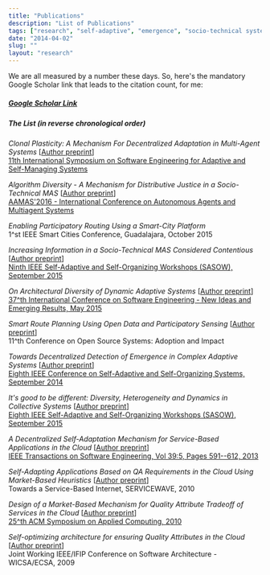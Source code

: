 ```yaml
---
title: "Publications"
description: "List of Publications"
tags: ["research", "self-adaptive", "emergence", "socio-technical systems","feedback loops"]
date: "2014-04-02"
slug: ""
layout: "research"
---
```

We are all measured by a number these days.<!--more--> So, here's the mandatory Google Scholar link that leads to the citation count, for me:


##### [Google Scholar Link](https://scholar.google.com/citations?user=TeqJsjcAAAA)


##### The List (in reverse chronological order)


*Clonal Plasticity: A Mechanism For Decentralized Adaptation in Multi-Agent 
Systems* \[[Author preprint](/pubs/ClonalPlasticity.pdf)\]  
[11th International Symposium on Software Engineering for Adaptive and 
Self-Managing Systems](http://dl.acm.org/citation.cfm?id=2897067)

*Algorithm Diversity - A Mechanism for Distributive Justice in a Socio-Technical MAS* \[[Author preprint](/pubs/aamas2016.pdf)\]    
[AAMAS'2016 - International Conference on Autonomous Agents and Multiagent Systems](http://dl.acm.org/citation.cfm?id=2936986)

*Enabling Participatory Routing Using a Smart-City Platform*  
1^st IEEE Smart Cities Conference, Guadalajara, October 2015  

*Increasing Information in a Socio-Technical MAS Considered Contentious*  \[[Author preprint](/pubs/sasow-15.pdf)\]   
[Ninth IEEE Self-Adaptive and Self-Organizing Workshops (SASOW), September 2015](http://dl.acm.org/citation.cfm?id=2866787)

*On Architectural Diversity of Dynamic Adaptive Systems*  \[[Author 
preprint](/pubs/icse-nier-2015.pdf)\]   
[37^th International Conference on Software Engineering - New Ideas and Emerging Results, May 2015](http://dl.acm.org/citation.cfm?id=2819112)

*Smart Route Planning Using Open Data and Participatory Sensing*  \[[Author preprint](/pubs/SmartRoutePlanning.pdf)\]   
11^th Conference on Open Source Systems: Adoption and Impact  

*Towards Decentralized Detection of Emergence in Complex Adaptive Systems* 
\[[Author preprint](/pubs/Saso-Emergence.pdf)\]     
[Eighth IEEE Conference on Self-Adaptive and Self-Organizing Systems, September 2014](http://dl.acm.org/citation.cfm?id=2763125)

*It's good to be different: Diversity, Heterogeneity and Dynamics in Collective 
Systems*  \[[Author preprint](/pubs/sasow-14.pdf)\]   
[Eighth IEEE Self-Adaptive and Self-Organizing Workshops (SASOW), September 2015](http://dl.acm.org/citation.cfm?id=2763072)

*A Decentralized Self-Adaptation Mechanism for Service-Based Applications in the 
Cloud*  \[[Author preprint](/pubs/TSE-2013.pdf)\]   
[IEEE Transactions on Software Engineering, Vol 39:5, Pages 591--612, 2013](http://dl.acm.org/citation.cfm?id=2498775)  

*Self-Adapting Applications Based on QA Requirements in the Cloud Using Market-Based Heuristics*  \[[Author preprint](/pubs/servicewave-2010.pdf)\]   
Towards a Service-Based Internet, SERVICEWAVE, 2010  

*Design of a Market-Based Mechanism for Quality Attribute Tradeoff of Services 
in the Cloud* \[[Author preprint](/pubs/SAC-preprint.pdf)\]  
[25^th ACM Symposium on Applied Computing, 2010](http://dl.acm.org/citation.cfm?id=1774168&CFID=797660203)  

*Self-optimizing architecture for ensuring Quality Attributes in the Cloud*  \[[Author preprint](/pubs/wicsa-ecsa-2009.pdf)\]   
Joint Working IEEE/IFIP Conference on Software Architecture - WICSA/ECSA, 2009



